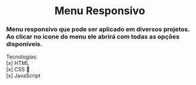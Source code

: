 <h1 align="center">Menu Responsivo</h1>

### Menu responsivo que pode ser aplicado em diversos projetos. Ao clicar no ícone do menu ele abrirá com todas as opções disponíveis.

Tecnologias:<br>
[x] HTML<br>
[x] CSS 🎨<br>
[x] JavaScript